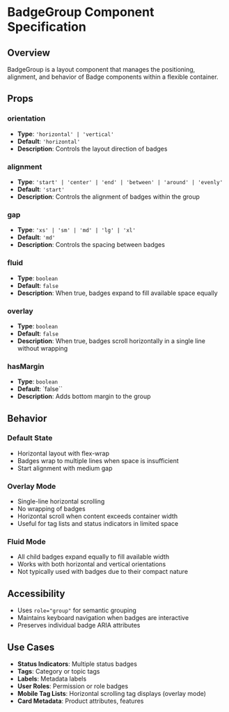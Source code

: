# BadgeGroup Component Specification

## Overview

BadgeGroup is a layout component that manages the positioning, alignment, and behavior of Badge
components within a flexible container.

## Props

### orientation

- **Type**: `'horizontal' | 'vertical'`
- **Default**: `'horizontal'`
- **Description**: Controls the layout direction of badges

### alignment

- **Type**: `'start' | 'center' | 'end' | 'between' | 'around' | 'evenly'`
- **Default**: `'start'`
- **Description**: Controls the alignment of badges within the group

### gap

- **Type**: `'xs' | 'sm' | 'md' | 'lg' | 'xl'`
- **Default**: `'md'`
- **Description**: Controls the spacing between badges

### fluid

- **Type**: `boolean`
- **Default**: `false`
- **Description**: When true, badges expand to fill available space equally

### overlay

- **Type**: `boolean`
- **Default**: `false`
- **Description**: When true, badges scroll horizontally in a single line without wrapping

### hasMargin

- **Type**: `boolean`
- **Default**: `false``
- **Description**: Adds bottom margin to the group

## Behavior

### Default State

- Horizontal layout with flex-wrap
- Badges wrap to multiple lines when space is insufficient
- Start alignment with medium gap

### Overlay Mode

- Single-line horizontal scrolling
- No wrapping of badges
- Horizontal scroll when content exceeds container width
- Useful for tag lists and status indicators in limited space

### Fluid Mode

- All child badges expand equally to fill available width
- Works with both horizontal and vertical orientations
- Not typically used with badges due to their compact nature

## Accessibility

- Uses `role="group"` for semantic grouping
- Maintains keyboard navigation when badges are interactive
- Preserves individual badge ARIA attributes

## Use Cases

- **Status Indicators**: Multiple status badges
- **Tags**: Category or topic tags
- **Labels**: Metadata labels
- **User Roles**: Permission or role badges
- **Mobile Tag Lists**: Horizontal scrolling tag displays (overlay mode)
- **Card Metadata**: Product attributes, features
